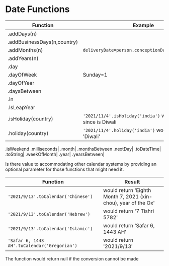 # Date Functions

Function|Example
-|-
.addDays(n)|
.addBusinessDays(n,country)|
.addMonths(n)|`deliveryDate=person.conceptionDate.addMonths(9)`
.addYears(n)|
.day|
.dayOfWeek|Sunday=1
.dayOfYear|
.daysBetween|
.in|
.IsLeapYear|
.isHoliday(country)|`'2021/11/4'.isHoliday('india')` would return true since is Diwali
.holiday(country)|`'2021/11/4'.holiday('india')` would return 'Diwali'
.isWeekend
.milliseconds|
.month|
.monthsBetween
.nextDay|
.toDateTime|
.toString|
.weekOfMonth|
.year|
.yearsBetween|

Is there value to accommodating other calendar systems by providing an optional <calendar> parameter for those functions that might need it.
  
Function|Result  
-|- 
`'2021/9/13'.toCalendar('Chinese')` |would return 'Eighth Month 7, 2021 (xin-chou), year of the Ox'
`'2021/9/13'.toCalendar('Hebrew')` |would return '7 Tishri 5782'
`'2021/9/13'.toCalendar('Islamic')` |would return 'Safar 6, 1443 AH'
`'Safar 6, 1443 AH'.toCalendar('Gregorian')` |would return '2021/9/13'
  
The function would return null if the conversion cannot be made
